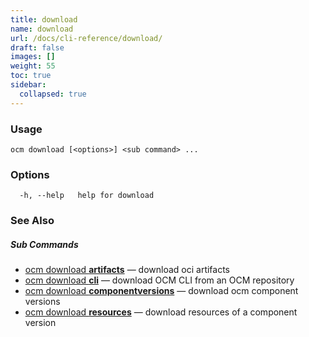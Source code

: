 ```yaml
---
title: download
name: download
url: /docs/cli-reference/download/
draft: false
images: []
weight: 55
toc: true
sidebar:
  collapsed: true
---
```

### Usage

```
ocm download [<options>] <sub command> ...
```

### Options

```
  -h, --help   help for download
```

### See Also



##### Sub Commands

* [ocm download <b>artifacts</b>](/docs/cli-reference/download/artifacts/)	 &mdash; download oci artifacts
* [ocm download <b>cli</b>](/docs/cli-reference/download/cli/)	 &mdash; download OCM CLI from an OCM repository
* [ocm download <b>componentversions</b>](/docs/cli-reference/download/componentversions/)	 &mdash; download ocm component versions
* [ocm download <b>resources</b>](/docs/cli-reference/download/resources/)	 &mdash; download resources of a component version

